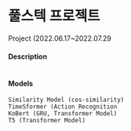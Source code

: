 # 풀스텍 프로젝트

Project (2022.06.17~2022.07.29
#### Description
 ```

 ```
 
 #### Models
 ```
 Similarity Model (cos-similarity)
 TimeSformer (Action Recognition
 KoBert (GRU, Transformer Model)
 T5 (Transformer Model)
```
